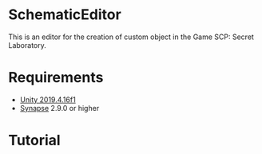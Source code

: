 # SchematicEditor
This is an editor for the creation of custom object in the Game SCP: Secret Laboratory.

# Requirements
* [Unity 2019.4.16f1](https://unity3d.com/de/get-unity/download/archive)
* [Synapse](https://github.com/SynapseSL/Synapse) 2.9.0 or higher

# Tutorial
